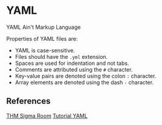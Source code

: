# YAML

YAML Ain't Markup Language

Properties of YAML files are:
- YAML is case-sensitive.
- Files should have the `.yml` extension.
- Spaces are used for indentation and not tabs.
- Comments are attributed using the `#` character.
- Key-value pairs are denoted using the colon `:` character.
- Array elements are denoted using the dash `-` character.

## References

[THM Sigma Room](https://tryhackme.com/room/sigma)
[Tutorial YAML](https://www.tutorialspoint.com/yaml/yaml_quick_guide.htm)